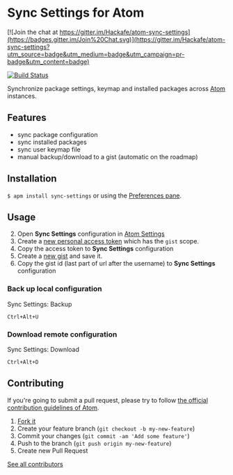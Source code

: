 # Sync Settings for Atom

[![Join the chat at https://gitter.im/Hackafe/atom-sync-settings](https://badges.gitter.im/Join%20Chat.svg)](https://gitter.im/Hackafe/atom-sync-settings?utm_source=badge&utm_medium=badge&utm_campaign=pr-badge&utm_content=badge)

[![Build Status](https://travis-ci.org/Hackafe/atom-sync-settings.svg?branch=master)](https://travis-ci.org/Hackafe/atom-sync-settings)

Synchronize package settings, keymap and installed packages across [Atom](http://atom.io) instances.

## Features
* sync package configuration
* sync installed packages
* sync user keymap file
* manual backup/download to a gist (automatic on the roadmap)

## Installation

`$ apm install sync-settings` or using the [Preferences pane](atom://config).

## Usage

2. Open **Sync Settings** configuration in [Atom Settings](atom://config)
1. Create a [new personal access token](https://github.com/settings/tokens/new) which has the `gist` scope.
3. Copy the access token to **Sync Settings** configuration
4. Create a [new gist](https://gist.github.com/) and save it.
5. Copy the gist id (last part of url after the username) to **Sync Settings** configuration

### Back up local configuration
Sync Settings: Backup

    Ctrl+Alt+U

### Download remote configuration
Sync Settings: Download

    Ctrl+Alt+D

## Contributing

If you're going to submit a pull request, please try to follow
[the official contribution guidelines of Atom](https://atom.io/docs/latest/contributing).

1. [Fork it](https://github.com/Hackafe/atom-sync-settings/)
2. Create your feature branch (`git checkout -b my-new-feature`)
3. Commit your changes (`git commit -am 'Add some feature'`)
4. Push to the branch (`git push origin my-new-feature`)
5. Create new Pull Request

[See all contributors](https://github.com/Hackafe/atom-sync-settings/graphs/contributors)
